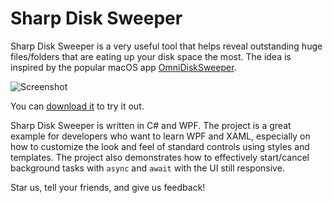 # Sharp Disk Sweeper

Sharp Disk Sweeper is a very useful tool that helps reveal outstanding huge files/folders that are eating up your disk space the most. The idea is inspired by the popular macOS app [OmniDiskSweeper](https://www.omnigroup.com/more/).

![Screenshot](https://github.com/luanshixia/SharpDiskSweeper/raw/master/Screenshot.png)

You can [download it](https://github.com/luanshixia/SharpDiskSweeper/releases) to try it out.

Sharp Disk Sweeper is written in C# and WPF. The project is a great example for developers who want to learn WPF and XAML, especially on how to customize the look and feel of standard controls using styles and templates. The project also demonstrates how to effectively start/cancel background tasks with `async` and `await` with the UI still responsive.

Star us, tell your friends, and give us feedback!
